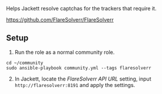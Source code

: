 Helps Jackett resolve captchas for the trackers that require it.

https://github.com/FlareSolverr/FlareSolverr

## Setup

1. Run the role as a normal community role.
```
cd ~/community
sudo ansible-playbook community.yml --tags flaresolverr
```
2. In Jackett, locate the _FlareSolverr API URL_ setting, input `http://flaresolverr:8191` and apply the settings.